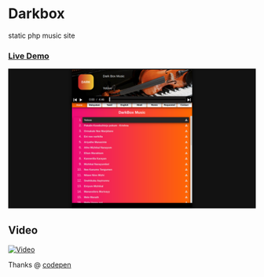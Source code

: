 # Darkbox

static php music site 

<h3> <a href="https://hridhayakavadam.herokuapp.com"> Live Demo </a> </h3>


<img src="screen shot/Screenshot from 2020-04-06 16-18-52.png"/>

<h2> Video </h2>

[![Video](https://img.youtube.com/vi/aNrg-Ukc76c/hqdefault.jpg)](https://www.youtube.com/watch?v=aNrg-Ukc76c&feature=youtu.be)


Thanks @ <a href="https://codepen.io/tunadi-the-flexboxer/pen/QPVWVr">codepen</a>

